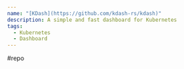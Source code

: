 ```yaml
---
name: "[KDash](https://github.com/kdash-rs/kdash)"
description: A simple and fast dashboard for Kubernetes
tags:
  - Kubernetes
  - Dashboard
---
```

#repo